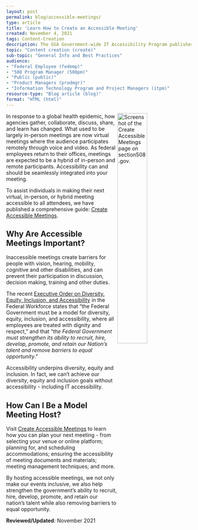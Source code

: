 ```yaml
---
layout: post
permalink: blog/accessible-meetings/
type: article
title: 'Learn How to Create an Accessible Meeting'
created: November 4, 2021
tags: Content-Creation
description: The GSA Government-wide IT Accessibility Program publishes guidance on how you can plan your next meeting - from selecting your venue or online platform; planning for, and scheduling accommodations; ensuring the accessibility of meeting documents and materials; meeting management techniques, and more.
topic: "Content creation (create)"
sub-topic: "General Info and Best Practices"
audience:
- "Federal Employee (fedemp)"
- "508 Program Manager (508pm)"
- "Public (public)"
- "Product Managers (prodmgr)"
- "Information Technology Program and Project Managers (itpm)"
resource-type: "Blog article (blog)"
format: "HTML (html)"
---
```

<div><img alt="Screenshot of the Create Accessible Meetings page on section508.gov." src="https://assets.section508.gov/files/blog-accessible-meeting.png" style="float:right; width:40%" /></div>

In response to a global health epidemic, how agencies gather, collaborate, discuss, share, and learn has changed. What used to be largely in-person meetings are now virtual meetings where the audience participates remotely through voice and video. As federal employees return to their offices, meetings are expected to be a hybrid of in-person and remote participants. Accessibility can and should be seamlessly integrated into your meeting. 

To assist individuals in making their next virtual, in-person, or hybrid meeting accessible to all attendees, we have published a comprehensive guide: [Create Accessible Meetings](https://www.section508.gov/create/accessible-meetings).

## Why Are Accessible Meetings Important?

Inaccessible meetings create barriers for people with vision, hearing, mobility, cognitive and other disabilities, and can prevent their participation in discussion, decision making, training and other duties.

The recent [Executive Order on Diversity, Equity, Inclusion, and Accessibility](https://www.whitehouse.gov/briefing-room/presidential-actions/2021/06/25/executive-order-on-diversity-equity-inclusion-and-accessibility-in-the-federal-workforce/) in the Federal Workforce states that “the Federal Government must be a model for diversity, equity, inclusion, and accessibility, where all employees are treated with dignity and respect,” and that “*the Federal Government must strengthen its ability to recruit, hire, develop, promote, and retain our Nation’s talent and remove barriers to equal opportunity*.”

Accessibility underpins diversity, equity and inclusion. In fact, we can’t achieve our diversity, equity and inclusion goals without accessibility - including IT accessibility. 

## How Can I Be a Model Meeting Host?

Visit [Create Accessible Meetings](https://www.section508.gov/create/accessible-meetings) to learn how you can plan your next meeting - from selecting your venue or online platform; planning for, and scheduling accommodations; ensuring the accessibility of meeting documents and materials; meeting management techniques; and more. 

By hosting accessible meetings, we not only make our events inclusive, we also help strengthen the government’s ability to recruit, hire, develop, promote, and retain our nation’s talent while also removing barriers to equal opportunity.
 

**Reviewed/Updated**: November 2021